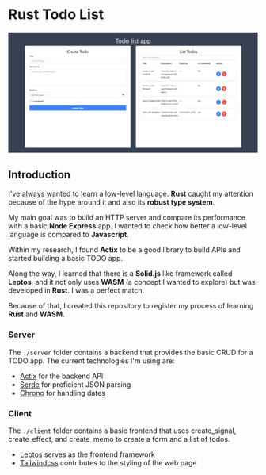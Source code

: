 # Rust Todo List

![image](./assets/app_pages.png)

## Introduction

I've always wanted to learn a low-level language. **Rust** caught my attention because of the hype around it and also its **robust type system**.

My main goal was to build an HTTP server and compare its performance with a basic **Node Express** app. I wanted to check how better a low-level language is compared to **Javascript**.

Within my research, I found **Actix** to be a good library to build APIs and started building a basic TODO app.

Along the way, I learned that there is a **Solid.js** like framework called **Leptos**, and it not only uses **WASM** (a concept I wanted to explore) but was developed in **Rust**. I was a perfect match.

Because of that, I created this repository to register my process of learning **Rust** and **WASM**.

### Server

The `./server` folder contains a backend that provides the basic CRUD for a TODO app. The current technologies I'm using are:

-   [Actix](https://actix.rs/docs/http2) for the backend API
-   [Serde](https://serde.rs/) for proficient JSON parsing
-   [Chrono](https://docs.rs/chrono/latest/chrono/) for handling dates

### Client

The `./client` folder contains a basic frontend that uses create_signal, create_effect, and create_memo to create a form and a list of todos.

-   [Leptos](https://github.com/leptos-rs/leptos) serves as the frontend framework
-   [Tailwindcss](https://tailwindcss.com/) contributes to the styling of the web page
